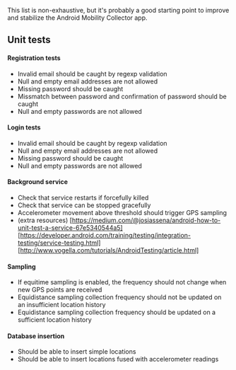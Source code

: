 This list is non-exhaustive, but it's probably a good starting point to improve and stabilize the Android Mobility Collector app.

## Unit tests 

#### Registration tests
- Invalid email should be caught by regexp validation
- Null and empty email addresses are not allowed
- Missing password should be caught 
- Missmatch between password and confirmation of password should be caught 
- Null and empty passwords are not allowed

#### Login tests
- Invalid email should be caught by regexp validation
- Null and empty email addresses are not allowed
- Missing password should be caught 
- Null and empty passwords are not allowed

#### Background service
- Check that service restarts if forcefully killed
- Check that service can be stopped gracefully 
- Accelerometer movement above threshold should trigger GPS sampling 
- (extra resources) [https://medium.com/@josiassena/android-how-to-unit-test-a-service-67e5340544a5] [https://developer.android.com/training/testing/integration-testing/service-testing.html] [http://www.vogella.com/tutorials/AndroidTesting/article.html]

#### Sampling
- If equitime sampling is enabled, the frequency should not change when new GPS points are received 
- Equidistance sampling collection frequency should not be updated on an insufficient location history
- Equidistance sampling collection frequency should be updated on a sufficient location history

#### Database insertion
- Should be able to insert simple locations 
- Should be able to insert locations fused with accelerometer readings 